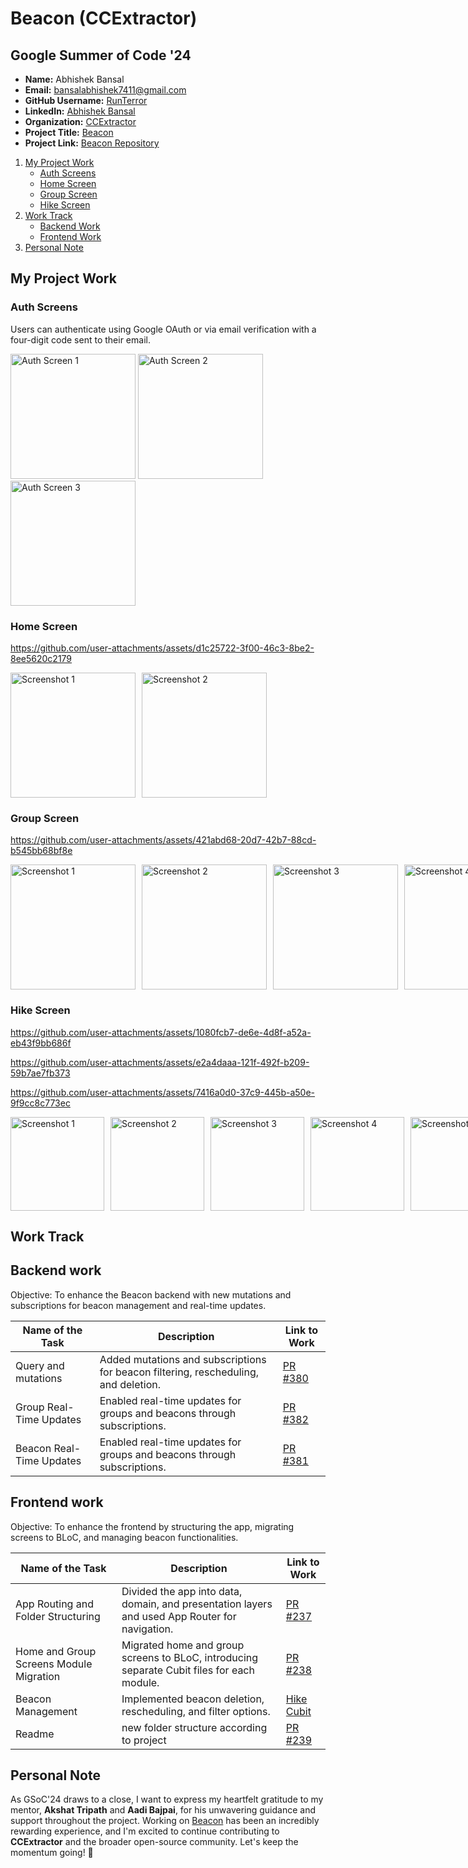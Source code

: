 # Beacon (CCExtractor)

## Google Summer of Code '24

- **Name:** Abhishek Bansal
- **Email:** [bansalabhishek7411@gmail.com](mailto:bansalabhishek7411@gmail.com)
- **GitHub Username:** [RunTerror](https://github.com/RunTerror)
- **LinkedIn:** [Abhishek Bansal](https://www.linkedin.com/in/abhishek-bansal-123456789/) 
- **Organization:** [CCExtractor](https://ccextractor.org/)
- **Project Title:** [Beacon](https://github.com/CCExtractor/beacon)
- **Project Link:** [Beacon Repository](https://github.com/CCExtractor/beacon)



1. [My Project Work](#my-project-work)
   - [Auth Screens](#auth-screens)
   - [Home Screen](#home-screen)
   - [Group Screen](#group-screen)
   - [Hike Screen](#hike-screen)
2. [Work Track](#work-track)
   - [Backend Work](#backend-work)
   - [Frontend Work](#frontend-work)
3. [Personal Note](#personal-note)

## My Project Work

### Auth Screens

Users can authenticate using Google OAuth or via email verification with a four-digit code sent to their email.

<p>
  <img width="200" src="https://github.com/user-attachments/assets/19bb49c0-0346-416e-b28d-1541185552b0" alt="Auth Screen 1">
  <img width="200" src="https://github.com/user-attachments/assets/18a5c323-4929-4c0f-afa0-3c01a62378a4" alt="Auth Screen 2">
  <img width="200" src="https://github.com/user-attachments/assets/030bfb21-d36a-42ff-8926-114ade282fdc" alt="Auth Screen 3">
</p>


### Home Screen

https://github.com/user-attachments/assets/d1c25722-3f00-46c3-8be2-8ee5620c2179
<div style="display: flex; gap: 10px;">
  <img width="200" src="https://github.com/user-attachments/assets/0cc28c81-d6ac-440c-ab50-2b706171be18" alt="Screenshot 1">
  <img width="200" src="https://github.com/user-attachments/assets/da016ef3-75ca-4ffd-9d60-ec58117afaf8" alt="Screenshot 2">
</div>


### Group Screen


https://github.com/user-attachments/assets/421abd68-20d7-42b7-88cd-b545bb68bf8e

<div style="display: flex; gap: 10px;">
  <img width="200" src="https://github.com/user-attachments/assets/451e8d15-5147-463d-b4c0-b8843ed1f847" alt="Screenshot 1">
  <img width="200" src="https://github.com/user-attachments/assets/430af009-7693-4797-b253-9297b712a9b3" alt="Screenshot 2">
  <img width="200" src="https://github.com/user-attachments/assets/fc052bee-02cd-4620-8489-44c9854ee96b" alt="Screenshot 3">
  <img width="200" src="https://github.com/user-attachments/assets/52494642-88d3-4ca5-a316-eb06e0449ba4" alt="Screenshot 4">
  <img width="200" src="https://github.com/user-attachments/assets/88002820-cd6e-495f-9967-ec92ef732672" alt="Screenshot 5">
  <img width="200" src="https://github.com/user-attachments/assets/419926b7-4512-4703-9a1b-08ce6e1176b7" alt="Screenshot 6">
  <img width="200" src="https://github.com/user-attachments/assets/c4eac045-2972-44ff-ae71-369cfeab85b3" alt="Screenshot 7">
</div>


### Hike Screen

https://github.com/user-attachments/assets/1080fcb7-de6e-4d8f-a52a-eb43f9bb686f


https://github.com/user-attachments/assets/e2a4daaa-121f-492f-b209-59b7ae7fb373


https://github.com/user-attachments/assets/7416a0d0-37c9-445b-a50e-9f9cc8c773ec



<div style="display: flex; gap: 10px;">
  <img width="150" src="https://github.com/user-attachments/assets/c4cb2b4f-0bbc-4638-aab3-d0957fc0fab8" alt="Screenshot 1">
  <img width="150" src="https://github.com/user-attachments/assets/f27d0fa9-09fb-4ba5-8956-1ab5ac96f985" alt="Screenshot 2">
  <img width="150" src="https://github.com/user-attachments/assets/7f198da2-f520-4557-9943-92238a755554" alt="Screenshot 3">
  <img width="150" src="https://github.com/user-attachments/assets/4b977827-e387-43b6-8f13-41195588f231" alt="Screenshot 4">
  <img width="150" src="https://github.com/user-attachments/assets/0643c2b4-281c-4f8d-8fab-f511cdbf20f6" alt="Screenshot 5">
</div>




## Work Track

## Backend work

Objective: To enhance the Beacon backend with new mutations and subscriptions for beacon management and real-time updates.

| Name of the Task                  | Description                                                                                          | Link to Work                                                                                                                                                     |
|----------------------------------|------------------------------------------------------------------------------------------------------|-------------------------------------------------------------------------------------------------------------------------------------------------------------------|
| Query and mutations             | Added mutations and subscriptions for beacon filtering, rescheduling, and deletion.                 | [PR #380](https://github.com/CCExtractor/beacon-backend/pull/380)                                                                                              |
|Group Real-Time Updates               | Enabled real-time updates for groups and beacons through subscriptions.                             | [PR #382](https://github.com/CCExtractor/beacon-backend/pull/381)      
|Beacon Real-Time Updates               | Enabled real-time updates for groups and beacons through subscriptions.                             | [PR #381](https://github.com/CCExtractor/beacon-backend/pull/381)  


## Frontend work

Objective: To enhance the frontend by structuring the app, migrating screens to BLoC, and managing beacon functionalities.

| Name of the Task                       | Description                                                                                             | Link to Work                                                                                                                               |
|---------------------------------------|---------------------------------------------------------------------------------------------------------|---------------------------------------------------------------------------------------------------------------------------------------------|
| App Routing and Folder Structuring    | Divided the app into data, domain, and presentation layers and used App Router for navigation.          | [PR #237](https://github.com/CCExtractor/beacon/pull/237)                                                                                  |
| Home and Group Screens Module Migration | Migrated home and group screens to BLoC, introducing separate Cubit files for each module.              | [PR #238](https://github.com/CCExtractor/beacon/pull/238/files)                                                                                                                     |
| Beacon Management                     | Implemented beacon deletion, rescheduling, and filter options.                                         | [Hike Cubit](https://github.com/CCExtractor/beacon/blob/36e489cf10c7058e94aeca11af720567966a370f/lib/presentation/hike/cubit/location_cubit/location_cubit.dart) |
| Readme                     | new folder structure according to project                                     | [PR #239](https://github.com/CCExtractor/beacon/blob/36e489cf10c7058e94aeca11af720567966a370f/lib/presentation/hike/cubit/location_cubit/location_cubit.dart) |






## Personal Note

As GSoC'24 draws to a close, I want to express my heartfelt gratitude to my mentor, **Akshat Tripath** and **Aadi Bajpai**, for his unwavering guidance and support throughout the project. Working on [Beacon](https://github.com/CCExtractor/beacon) has been an incredibly rewarding experience, and I'm excited to continue contributing to **CCExtractor** and the broader open-source community. Let's keep the momentum going! 🚀
